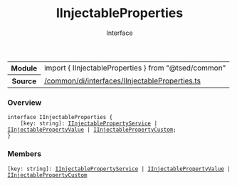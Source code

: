 
<header class="symbol-info-header"><h1 id="iinjectableproperties">IInjectableProperties</h1><label class="symbol-info-type-label interface">Interface</label></header>
<!-- summary -->
<section class="symbol-info"><table class="is-full-width"><tbody><tr><th>Module</th><td><div class="lang-typescript"><span class="token keyword">import</span> { IInjectableProperties }&nbsp;<span class="token keyword">from</span>&nbsp;<span class="token string">"@tsed/common"</span></div></td></tr><tr><th>Source</th><td><a href="https://github.com/Romakita/ts-express-decorators/blob/v4.24.0/src//common/di/interfaces/IInjectableProperties.ts#L0-L0">/common/di/interfaces/IInjectableProperties.ts</a></td></tr></tbody></table></section>
<!-- overview -->


### Overview


<pre><code class="typescript-lang "><span class="token keyword">interface</span> IInjectableProperties <span class="token punctuation">{</span>
    <span class="token punctuation">[</span>key<span class="token punctuation">:</span> <span class="token keyword">string</span><span class="token punctuation">]</span><span class="token punctuation">:</span> <a href="#api/common/di/iinjectablepropertyservice"><span class="token">IInjectablePropertyService</span></a> | <a href="#api/common/di/iinjectablepropertyvalue"><span class="token">IInjectablePropertyValue</span></a> | <a href="#api/common/di/iinjectablepropertycustom"><span class="token">IInjectablePropertyCustom</span></a><span class="token punctuation">;</span>
<span class="token punctuation">}</span></code></pre>


<!-- Parameters -->

<!-- Description -->

<!-- Members -->







### Members



<div class="method-overview">
<pre><code class="typescript-lang "><span class="token punctuation">[</span>key<span class="token punctuation">:</span> <span class="token keyword">string</span><span class="token punctuation">]</span><span class="token punctuation">:</span> <a href="#api/common/di/iinjectablepropertyservice"><span class="token">IInjectablePropertyService</span></a> | <a href="#api/common/di/iinjectablepropertyvalue"><span class="token">IInjectablePropertyValue</span></a> | <a href="#api/common/di/iinjectablepropertycustom"><span class="token">IInjectablePropertyCustom</span></a></code></pre>
</div>








